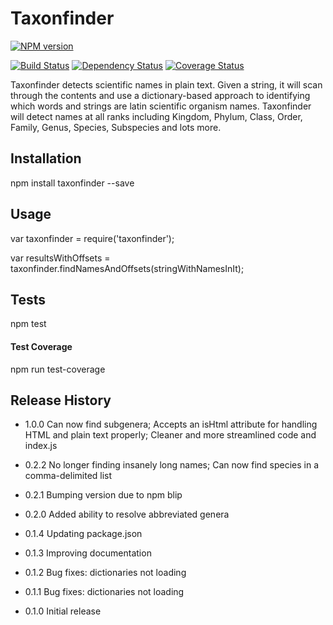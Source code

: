 Taxonfinder
=========

[![NPM version](https://badge.fury.io/js/taxonfinder.png)](http://badge.fury.io/js/taxonfinder)

[![Build Status](https://travis-ci.org/pleary/node-taxonfinder.svg?branch=master)](https://travis-ci.org/pleary/node-taxonfinder)
[![Dependency Status](https://gemnasium.com/pleary/node-taxonfinder.svg)](https://gemnasium.com/pleary/node-taxonfinder)
[![Coverage Status](https://coveralls.io/repos/pleary/node-taxonfinder/badge.png?branch=master)](https://coveralls.io/r/pleary/node-taxonfinder?branch=master)

Taxonfinder detects scientific names in plain text. Given a string, it will scan through the contents and use a dictionary-based approach to identifying which words and strings are latin scientific organism names. Taxonfinder will detect names at all ranks including Kingdom, Phylum, Class, Order, Family, Genus, Species, Subspecies and lots more.

## Installation

  npm install taxonfinder --save

## Usage

  var taxonfinder = require('taxonfinder');

  var resultsWithOffsets = taxonfinder.findNamesAndOffsets(stringWithNamesInIt);

## Tests

  npm test

#### Test Coverage

  npm run test-coverage

## Release History

* 1.0.0 Can now find subgenera; Accepts an isHtml attribute for handling HTML and plain text properly; Cleaner and more streamlined code and index.js

* 0.2.2 No longer finding insanely long names; Can now find species in a comma-delimited list

* 0.2.1 Bumping version due to npm blip

* 0.2.0 Added ability to resolve abbreviated genera

* 0.1.4 Updating package.json

* 0.1.3 Improving documentation

* 0.1.2 Bug fixes: dictionaries not loading

* 0.1.1 Bug fixes: dictionaries not loading

* 0.1.0 Initial release

